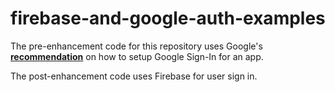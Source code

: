# firebase-and-google-auth-examples

The pre-enhancement code for this repository uses Google's **[recommendation](https://developers.google.com/identity/sign-in/web/sign-in)** on how to setup Google Sign-In for an app. 

The post-enhancement code uses Firebase for user sign in.

